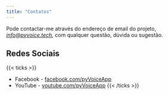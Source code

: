 ```yaml
---
title: "Contatos"
---
```


Pode contactar-me através do endereço de email do projeto, [_info@pyvoice.tech_](mailto:info@pyvoice.tech), com qualquer questão, dúvida ou sugestão.

## Redes Sociais

{{< ticks >}}
- Facebook - [facebook.com/pyVoiceApp](https://www.facebook.com/pyVoiceApp)
- YouTube - [youtube.com/pyVoiceApp](https://www.youtube.com/channel/UCHHtFrv2KOvUgP02l9zqVRw/)
{{< /ticks >}}
